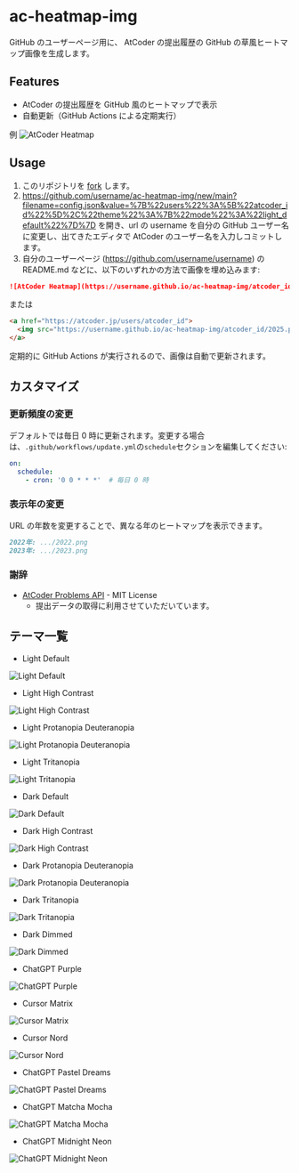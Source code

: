 # ac-heatmap-img

GitHub のユーザーページ用に、 AtCoder の提出履歴の GitHub の草風ヒートマップ画像を生成します。

## Features

- AtCoder の提出履歴を GitHub 風のヒートマップで表示
- 自動更新（GitHub Actions による定期実行）

例
![AtCoder Heatmap](https://kisepichu.github.io/ac-heatmap-img/light_default.png)

## Usage

1. このリポジトリを [fork](https://github.com/kisepichu/ac-heatmap-img/fork) します。
2. https://github.com/username/ac-heatmap-img/new/main?filename=config.json&value=%7B%22users%22%3A%5B%22atcoder_id%22%5D%2C%22theme%22%3A%7B%22mode%22%3A%22light_default%22%7D%7D を開き、url の username を自分の GitHub ユーザー名に変更し、出てきたエディタで AtCoder のユーザー名を入力しコミットします。
3. 自分のユーザーページ (https://github.com/username/username) の README.md などに、以下のいずれかの方法で画像を埋め込みます:

```markdown
![AtCoder Heatmap](https://username.github.io/ac-heatmap-img/atcoder_id/2025.png)
```

または

```markdown
<a href="https://atcoder.jp/users/atcoder_id">
  <img src="https://username.github.io/ac-heatmap-img/atcoder_id/2025.png" alt="AtCoder Heatmap" />
</a>
```

定期的に GitHub Actions が実行されるので、画像は自動で更新されます。

## カスタマイズ

### 更新頻度の変更

デフォルトでは毎日 0 時に更新されます。変更する場合は、`.github/workflows/update.yml`の`schedule`セクションを編集してください:

```yaml
on:
  schedule:
    - cron: '0 0 * * *'  # 毎日 0 時
```

### 表示年の変更

URL の年数を変更することで、異なる年のヒートマップを表示できます。

```markdown
2022年: .../2022.png
2023年: .../2023.png
```

### 謝辞

- [AtCoder Problems API](https://github.com/kenkoooo/AtCoderProblems) - MIT License
  - 提出データの取得に利用させていただいています。

## テーマ一覧

- Light Default

![Light Default](https://kisepichu.github.io/ac-heatmap-img/light_default.png)

- Light High Contrast

![Light High Contrast](https://kisepichu.github.io/ac-heatmap-img/light_high_contrast.png)

- Light Protanopia Deuteranopia

![Light Protanopia Deuteranopia](https://kisepichu.github.io/ac-heatmap-img/light_protanopia_deuteranopia.png)

- Light Tritanopia

![Light Tritanopia](https://kisepichu.github.io/ac-heatmap-img/light_tritanopia.png)

- Dark Default

![Dark Default](https://kisepichu.github.io/ac-heatmap-img/dark_default.png)

- Dark High Contrast

![Dark High Contrast](https://kisepichu.github.io/ac-heatmap-img/dark_high_contrast.png)

- Dark Protanopia Deuteranopia

![Dark Protanopia Deuteranopia](https://kisepichu.github.io/ac-heatmap-img/dark_protanopia_deuteranopia.png)

- Dark Tritanopia

![Dark Tritanopia](https://kisepichu.github.io/ac-heatmap-img/dark_tritanopia.png)

- Dark Dimmed

![Dark Dimmed](https://kisepichu.github.io/ac-heatmap-img/dark_dimmed.png)

- ChatGPT Purple

![ChatGPT Purple](https://kisepichu.github.io/ac-heatmap-img/chat_gpt_purple.png)

- Cursor Matrix

![Cursor Matrix](https://kisepichu.github.io/ac-heatmap-img/cursor_matrix.png)

- Cursor Nord

![Cursor Nord](https://kisepichu.github.io/ac-heatmap-img/cursor_nord.png)

- ChatGPT Pastel Dreams

![ChatGPT Pastel Dreams](https://kisepichu.github.io/ac-heatmap-img/chat_gpt_pastel_dreams.png)

- ChatGPT Matcha Mocha

![ChatGPT Matcha Mocha](https://kisepichu.github.io/ac-heatmap-img/chat_gpt_matcha_mocha.png)

- ChatGPT Midnight Neon

![ChatGPT Midnight Neon](https://kisepichu.github.io/ac-heatmap-img/chat_gpt_midnight_neon.png)
